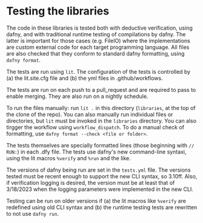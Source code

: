 # Testing the libraries

The code in these libraries is tested both with deductive verification, using dafny,
and with traditional runtime testing of compilations by dafny. 
The latter is important for those cases (e.g. FileIO) where the implementations
are custom external code for each target programming language.
All files are also checked that they conform to standard dafny formatting,
using `dafny format`.


The tests are run using `lit`. The configuration of the tests is controlled by
(a) the lit.site.cfg file and (b) the yml files in .github/workflows.

The tests are run on each push to a pull_request and are required to pass to enable merging.
They are also run on a nightly schedule.

To run the files manually: run `lit .` in this directory (`libraries`, at the top
of the clone of the repo). You can also manually run individual files or directories,
but `lit` must be invoked in the `libraries` directory. You can also tirgger the workflow
using `workflow_dispatch`. To do a manual check of formatting, use `dafny format --check <file or folder>`.

The tests themselves are specially formatted lines (those beginning with `// RUN:`) in
each .dfy file. The tests use dafny's new command-line syntaxi, using the lit
macros `%verify` and `%run` and the like.

The versions of dafny being run are set in the `tests.yml` file. The versions tested
 must be recent enough to support the new CLI syntax, so 3.10ff. Also, if 
verification logging is desired, the version must be at least that of 3/18/2023 when
the logging parameters were implemented in the new CLI.

Testing can be run on older versions if (a) the lit macros like `%verify` are redefined using
old CLI syntax and (b) the runtime testing tests are rewritten to not use `dafny run`.
